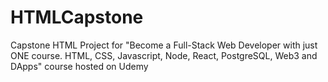 # HTMLCapstone
Capstone HTML Project for "Become a Full-Stack Web Developer with just ONE course. HTML, CSS, Javascript, Node, React, PostgreSQL, Web3 and DApps" course hosted on Udemy
